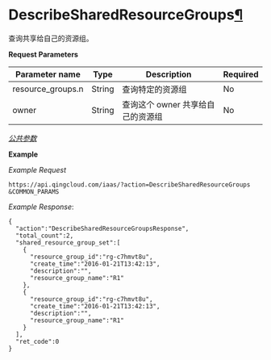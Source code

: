 ---
---

# DescribeSharedResourceGroups[¶](#describesharedresourcegroups "永久链接至标题")

查询共享给自己的资源组。

**Request Parameters**

| Parameter name | Type | Description | Required |
| --- | --- | --- | --- |
| resource_groups.n | String | 查询特定的资源组 | No |
| owner | String | 查询这个 owner 共享给自己的资源组 | No |

[_公共参数_](../../common/parameters.html#api-common-parameters)

**Example**

_Example Request_

```
https://api.qingcloud.com/iaas/?action=DescribeSharedResourceGroups
&COMMON_PARAMS
```

_Example Response_:

```
{
  "action":"DescribeSharedResourceGroupsResponse",
  "total_count":2,
  "shared_resource_group_set":[
    {
      "resource_group_id":"rg-c7hmvt8u",
      "create_time":"2016-01-21T13:42:13",
      "description":"",
      "resource_group_name":"R1"
    },
    {
      "resource_group_id":"rg-c7hmvt8u",
      "create_time":"2016-01-21T13:42:13",
      "description":"",
      "resource_group_name":"R1"
    }
  ],
  "ret_code":0
}
```
